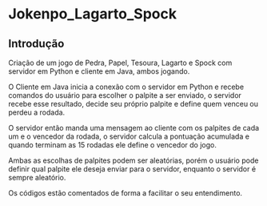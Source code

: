 # Jokenpo_Lagarto_Spock

## Introdução
Criação de um jogo de Pedra, Papel, Tesoura, Lagarto e Spock com servidor em Python e cliente em Java, ambos jogando.

O Cliente em Java inicia a conexão com o servidor em Python e recebe comandos do usuário para escolher o palpite a ser enviado, o servidor recebe esse resultado, decide seu próprio palpite e define quem venceu ou perdeu a rodada.

O servidor então manda uma mensagem ao cliente com os palpites de cada um e o vencedor da rodada, o servidor calcula a pontuação acumulada e quando terminam as 15 rodadas ele define o vencedor do jogo.

Ambas as escolhas de palpites podem ser aleatórias, porém o usuário pode definir qual palpite ele deseja enviar para o servidor, enquanto o servidor é sempre aleatório.

Os códigos estão comentados de forma a facilitar o seu entendimento.
